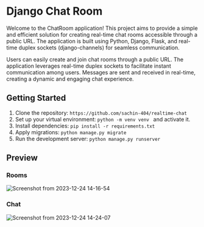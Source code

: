 # Django Chat Room

Welcome to the ChatRoom application! This project aims to provide a simple and efficient solution for creating real-time chat rooms accessible through a public URL. The application is built using Python, Django, Flask, and real-time duplex sockets (django-channels) for seamless communication. 

Users can easily create and join chat rooms through a public URL. The application leverages real-time duplex sockets to facilitate instant communication among users. Messages are sent and received in real-time, creating a dynamic and engaging chat experience.


## Getting Started

1. Clone the repository: `https://github.com/sachin-404/realtime-chat`
2. Set up your virtual environment: `python -m venv venv ` and activate it.
3. Install dependencies: `pip install -r requirements.txt`
4. Apply migrations: `python manage.py migrate`
5. Run the development server: `python manage.py runserver`


## Preview

  ### Rooms
  ![Screenshot from 2023-12-24 14-16-54](https://github.com/sachin-404/realtime-chat/assets/96824004/4bc4aada-6879-4d4f-a1ca-51b794f84278)

  ### Chat
  ![Screenshot from 2023-12-24 14-24-07](https://github.com/sachin-404/realtime-chat/assets/96824004/ae1be514-09f4-4bf6-80d8-b8478dfca943)
